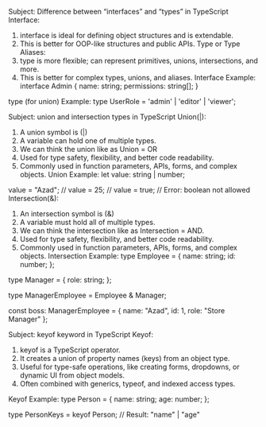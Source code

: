 Subject: Difference between “interfaces” and “types” in TypeScript
Interface: 
1. interface is ideal for defining object structures and is extendable.
2. This is better for OOP-like structures and public APIs.
Type or Type Aliases:
1.	type is more flexible; can represent primitives, unions, intersections, and more.
2.	This is better for complex types, unions, and aliases.
Interface Example:
interface Admin {
  name: string;
  permissions: string[];
}

type (for union) Example:
type UserRole = 'admin' | 'editor' | 'viewer';




Subject: union and intersection types in TypeScript
Union(|):
1.	A union symbol is (|)
2.	A variable can hold one of multiple types.
3.	We can think the union like as Union = OR
4.	Used for type safety, flexibility, and better code readability.
5.	Commonly used in function parameters, APIs, forms, and complex objects.
Union Example:
let value: string | number;

value = "Azad"; // 
value = 25;     // 
value = true;   //  Error: boolean not allowed
Intersection(&):
1.	An intersection symbol is (&)
2.	A variable must hold all of multiple types.
3.	We can think the intersection like as Intersection = AND.
4.	Used for type safety, flexibility, and better code readability.
5.	Commonly used in function parameters, APIs, forms, and complex objects.
Intersection Example:
type Employee = {
  name: string;
  id: number;
};

type Manager = {
  role: string;
};

type ManagerEmployee = Employee & Manager;

const boss: ManagerEmployee = {
  name: "Azad",
  id: 1,
  role: "Store Manager"
};




Subject: keyof keyword in TypeScript
Keyof:
1.	keyof is a TypeScript operator.
2.	It creates a union of property names (keys) from an object type.
3.	Useful for type-safe operations, like creating forms, dropdowns, or dynamic UI from object models.
4.	Often combined with generics, typeof, and indexed access types.


Keyof Example:
type Person = {
  name: string;
  age: number;
};

type PersonKeys = keyof Person;
// Result: "name" | "age"




